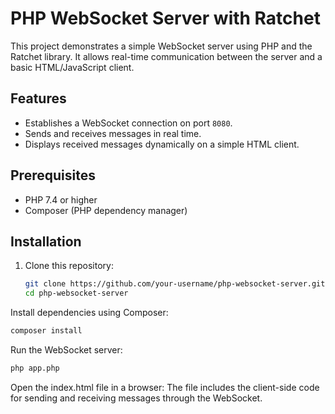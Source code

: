 # PHP WebSocket Server with Ratchet

This project demonstrates a simple WebSocket server using PHP and the Ratchet library. It allows real-time communication between the server and a basic HTML/JavaScript client.

## Features

- Establishes a WebSocket connection on port `8080`.
- Sends and receives messages in real time.
- Displays received messages dynamically on a simple HTML client.

## Prerequisites

- PHP 7.4 or higher
- Composer (PHP dependency manager)

## Installation

1. Clone this repository:
   ```bash
   git clone https://github.com/your-username/php-websocket-server.git
   cd php-websocket-server
Install dependencies using Composer:

```bash
composer install
```
Run the WebSocket server:
```bash
php app.php
```
Open the index.html file in a browser:
The file includes the client-side code for sending and receiving messages through the WebSocket.
